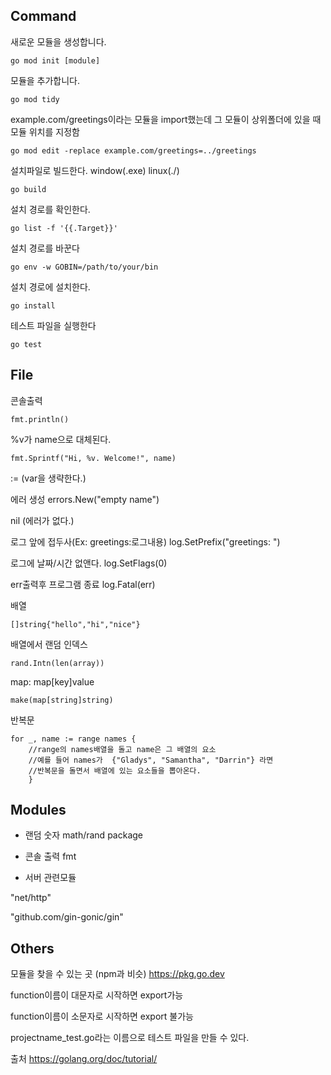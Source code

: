 ## Command
새로운 모듈을 생성합니다.
```
go mod init [module]
```

모듈을 추가합니다.
```
go mod tidy
```

example.com/greetings이라는 모듈을 import했는데 그 모듈이 상위폴더에 있을 때 모듈 위치를 지정함
```
go mod edit -replace example.com/greetings=../greetings
```
설치파일로 빌드한다. window(.exe) linux(./)
```
go build
```
설치 경로를 확인한다.
```
go list -f '{{.Target}}'
```
설치 경로를 바꾼다
```
go env -w GOBIN=/path/to/your/bin
```
설치 경로에 설치한다.
```
go install
```
테스트 파일을 실행한다
```
go test
```

## File
콘솔출력
```
fmt.println()
```

%v가 name으로 대체된다. 
```
fmt.Sprintf("Hi, %v. Welcome!", name)
```

:= (var을 생략한다.)

에러 생성 
errors.New("empty name")

nil (에러가 없다.)

로그 앞에 접두사(Ex: greetings:로그내용)
log.SetPrefix("greetings: ")

로그에 날짜/시간 없앤다.
log.SetFlags(0)

err출력후 프로그램 종료
log.Fatal(err)

배열 
```
[]string{"hello","hi","nice"}
```
배열에서 랜덤 인덱스 
```
rand.Intn(len(array))
```
map: map[key]value
```
make(map[string]string)

```
반복문 
```
for _, name := range names {
    //range의 names배열을 돌고 name은 그 배열의 요소  
	//예를 들어 names가  {"Gladys", "Samantha", "Darrin"} 라면 
	//반복문을 돌면서 배열에 있는 요소들을 뽑아온다.
    }
```
## Modules
* 랜덤 숫자 math/rand package

* 콘솔 출력 fmt

* 서버 관련모듈

"net/http"

"github.com/gin-gonic/gin"


## Others
모듈을 찾을 수 있는 곳 (npm과 비슷)
https://pkg.go.dev

function이름이 대문자로 시작하면 export가능

function이름이 소문자로 시작하면 export 불가능

projectname_test.go라는 이름으로 테스트 파일을 만들 수 있다.

출처
https://golang.org/doc/tutorial/
